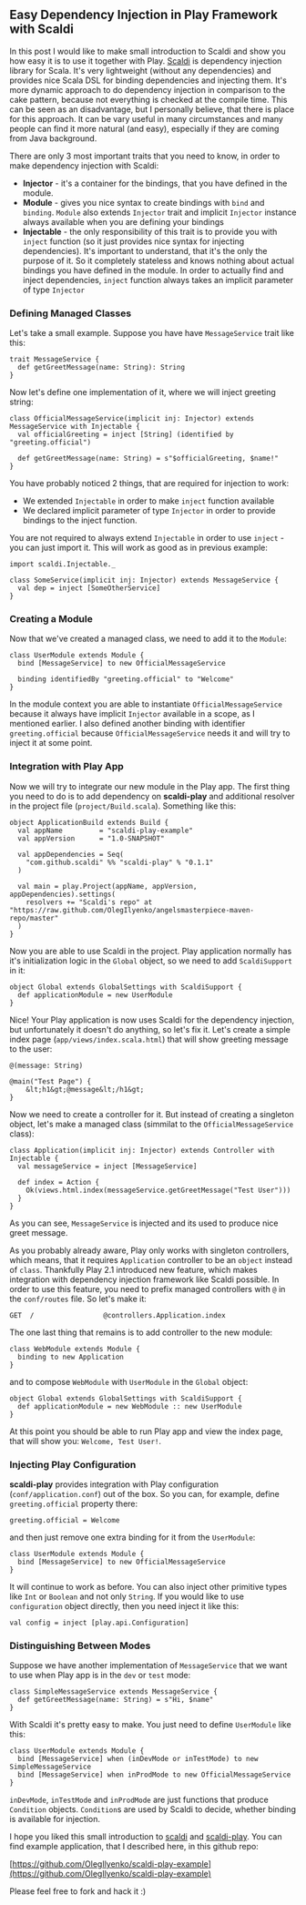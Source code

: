 ## Easy Dependency Injection in Play Framework with Scaldi

In this post I would like to make small introduction to Scaldi and show you how easy it is to use it together with Play. [Scaldi](http://olegilyenko.github.io/scaldi/Scaldi.html) is dependency injection library for Scala. It's very lightweight (without any dependencies) and provides nice Scala DSL for binding dependencies and injecting them. It's more dynamic approach to do dependency injection in comparison to the cake pattern, because not everything is checked at the compile time. This can be seen as an disadvantage, but I personally believe, that there is place for this approach. It can be vary useful in many circumstances and many people can find it more natural (and easy), especially if they are coming from Java background.

There are only 3 most important traits that you need to know, in order to make dependency injection with Scaldi:

* **Injector** - it's a container for the bindings, that you have defined in the module.
* **Module** - gives you nice syntax to create bindings with `bind` and `binding`. `Module` also extends `Injector` trait and implicit `Injector` instance always available when you are defining your bindings
* **Injectable** - the only responsibility of this trait is to provide you with `inject` function (so it just provides nice syntax for injecting dependencies). It's important to understand, that it's the only the purpose of it. So it completely stateless and knows nothing about actual bindings you have defined in the module. In order to actually find and inject dependencies, `inject` function always takes an implicit parameter of type `Injector`

<!-- more -->

### Defining Managed Classes

Let's take a small example. Suppose you have have `MessageService` trait like this:

	trait MessageService {
	  def getGreetMessage(name: String): String
	}

Now let's define one implementation of it, where we will inject greeting string:

	class OfficialMessageService(implicit inj: Injector) extends MessageService with Injectable {
	  val officialGreeting = inject [String] (identified by "greeting.official")
	
	  def getGreetMessage(name: String) = s"$officialGreeting, $name!"
	}

You have probably noticed 2 things, that are required for injection to work:

* We extended `Injectable` in order to make `inject` function available 
* We declared implicit parameter of type `Injector` in order to provide bindings to the inject function.

You are not required to always extend `Injectable` in order to use `inject` - you can just import it. This will  work as good as in previous example:

	import scaldi.Injectable._

	class SomeService(implicit inj: Injector) extends MessageService {
	  val dep = inject [SomeOtherService]
	}

### Creating a Module

Now that we've created a managed class, we need to add it to the `Module`:

	class UserModule extends Module {
	  bind [MessageService] to new OfficialMessageService
	
	  binding identifiedBy "greeting.official" to "Welcome"
	}

In the module context you are able to instantiate `OfficialMessageService` because it always have implicit `Injector` available in a scope, as I mentioned earlier. I also defined another binding with identifier  `greeting.official` because `OfficialMessageService` needs it and will try to inject it at some point.

### Integration with Play App

Now we will try to integrate our new module in the Play app. The first thing you need to do is to add dependency on **scaldi-play** and additional resolver in the project file (`project/Build.scala`). Something like this:

	object ApplicationBuild extends Build {
	  val appName         = "scaldi-play-example"
	  val appVersion      = "1.0-SNAPSHOT"
	
	  val appDependencies = Seq(
	    "com.github.scaldi" %% "scaldi-play" % "0.1.1"
	  )
	
	  val main = play.Project(appName, appVersion, appDependencies).settings(
	    resolvers += "Scaldi's repo" at "https://raw.github.com/OlegIlyenko/angelsmasterpiece-maven-repo/master"
	  )
	}

Now you are able to use Scaldi in the project. Play application normally has it's initialization logic in the `Global` object, so we need to add `ScaldiSupport` in it:

	object Global extends GlobalSettings with ScaldiSupport {
	  def applicationModule = new UserModule
	}

Nice! Your Play application is now uses Scaldi for the dependency injection, but unfortunately it doesn't do anything, so let's fix it. Let's create a simple index page (`app/views/index.scala.html`) that will show greeting message to the user:

	@(message: String)
	
	@main("Test Page") {
	    &lt;h1&gt;@message&lt;/h1&gt;
	}

Now we need to create a controller for it. But instead of creating a singleton object, let's make a managed class (simmilat to the `OfficialMessageService` class):

	class Application(implicit inj: Injector) extends Controller with Injectable {
	  val messageService = inject [MessageService]
	
	  def index = Action {
	    Ok(views.html.index(messageService.getGreetMessage("Test User")))
	  }
	}

As you can see, `MessageService` is injected and its used to produce nice greet message. 

As you probably already aware, Play only works with singleton controllers, which means, that it requires `Application` controller to be an `object` instead of `class`. Thankfully Play 2.1 introduced new feature, which makes integration with dependency injection framework like Scaldi possible. In order to use this feature, you need to prefix managed controllers with `@` in the `conf/routes` file. So let's make it:

	GET  /                 @controllers.Application.index

The one last thing that remains is to add controller to the new module:

	class WebModule extends Module {
	  binding to new Application
	}

and to compose `WebModule` with `UserModule` in the `Global` object:

	object Global extends GlobalSettings with ScaldiSupport {
	  def applicationModule = new WebModule :: new UserModule
	}

At this point you should be able to run Play app and view the index page, that will show you: `Welcome, Test User!`.

### Injecting Play Configuration

**scaldi-play** provides integration with Play configuration (`conf/application.conf`) out of the box. So you can, for example, define `greeting.official` property there:

	greeting.official = Welcome

and then just remove one extra binding for it from the `UserModule`:

	class UserModule extends Module {
	  bind [MessageService] to new OfficialMessageService
	}

It will continue to work as before. You can also inject other primitive types like `Int` or `Boolean` and not only `String`. If you would like to use `configuration` object directly, then you need inject it like this:

	val config = inject [play.api.Configuration]

### Distinguishing Between Modes

Suppose we have another implementation of `MessageService` that we want to use when Play app is in the `dev` or `test` mode:

	class SimpleMessageService extends MessageService {
	  def getGreetMessage(name: String) = s"Hi, $name"
	}

With Scaldi it's pretty easy to make. You just need to define `UserModule` like this:

	class UserModule extends Module {
	  bind [MessageService] when (inDevMode or inTestMode) to new SimpleMessageService
	  bind [MessageService] when inProdMode to new OfficialMessageService
	}

`inDevMode`, `inTestMode` and `inProdMode` are just functions that produce `Condition` objects. `Condition`s are used by Scaldi to decide, whether binding is available for injection.

I hope you liked this small introduction to [scaldi](http://olegilyenko.github.io/scaldi/Scaldi.html) and [scaldi-play](https://github.com/OlegIlyenko/scaldi-play). You can find example application, that I described here, in this github repo:

[https://github.com/OlegIlyenko/scaldi-play-example](https://github.com/OlegIlyenko/scaldi-play-example)

Please feel free to fork and hack it :)